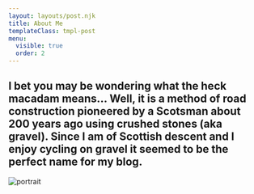```yaml
---
layout: layouts/post.njk
title: About Me
templateClass: tmpl-post
menu:
  visible: true
  order: 2
---
```


<h2>I bet you may be wondering what the heck macadam means... Well, it is a method of road construction pioneered by a Scotsman about 200 years ago using crushed stones (aka gravel). Since I am of Scottish descent and I enjoy cycling on gravel it seemed to be the perfect name for my blog.&nbsp;</h2>

<img src="https://macadam-grinding-photos.s3.us-west-2.amazonaws.com/Endurance+Diet/Gravel+Nut-Portrait.jpg" alt="portrait" class="blogImages" />